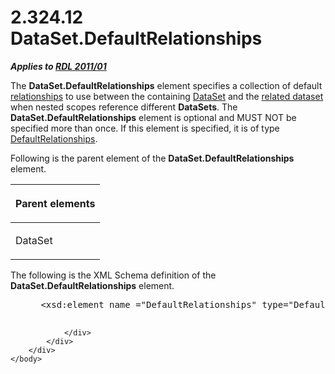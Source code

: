 <html dir="LTR" xmlns:mshelp="http://msdn.microsoft.com/mshelp" xmlns:ddue="http://ddue.schemas.microsoft.com/authoring/2003/5" xmlns:xlink="http://www.w3.org/1999/xlink" xmlns:tool="http://www.microsoft.com/tooltip">
    <head>
        <meta http-equiv="Content-Type" content="text/html; CHARSET=utf-8"></meta>
        <meta name="save" content="history"></meta>
        <title>2.324.12 DataSet.DefaultRelationships</title>
        <xml>
            <mshelp:toctitle title="2.324.12 DataSet.DefaultRelationships"></mshelp:toctitle>
            <mshelp:rltitle title="[MS-RDL]: DataSet.DefaultRelationships"></mshelp:rltitle>
            <mshelp:keyword index="A" term="1cdf4265-7a9f-48c5-9e8d-97d08269d46a"></mshelp:keyword>
            <mshelp:attr name="DCSext.ContentType" value="open specification"></mshelp:attr>
            <mshelp:attr name="AssetID" value="1cdf4265-7a9f-48c5-9e8d-97d08269d46a"></mshelp:attr>
            <mshelp:attr name="TopicType" value="kbRef"></mshelp:attr>
            <mshelp:attr name="DCSext.Title" value="[MS-RDL]: DataSet.DefaultRelationships" />
        </xml>
    </head>
    <body>
        <div id="header">
            <h1 class="heading">2.324.12 DataSet.DefaultRelationships</h1>
        </div>
        <div id="mainSection">
            <div id="mainBody">
                <div id="allHistory" class="saveHistory"></div>
                <div id="sectionSection0" class="section" name="collapseableSection">
                    

<p><b><i>Applies to </i></b><a href="bf2bab1a-b608-4bcc-b718-1cc1baa9579c.html"><b><i>RDL 2011/01</i></b></a></p>

<p>The <b>DataSet.DefaultRelationships</b> element specifies a
collection of default <a href="b2482b3f-74ab-4ca8-a9e5-c07955011743.html#gt_2913b24a-aa1a-42cb-8b80-047821e296cb">relationships</a>
to use between the containing <a href="a14782b0-2e2f-4305-83a3-3de3fd750b6a.html">DataSet</a> and the <a href="b2482b3f-74ab-4ca8-a9e5-c07955011743.html#gt_45589752-71fc-443b-9db5-a62c70dcc5b5">related dataset</a> when nested
scopes reference different <b>DataSets</b>. The <b>DataSet.DefaultRelationships</b>
element is optional and MUST NOT be specified more than once. If this element
is specified, it is of type <a href="510f126f-4f23-4af2-8345-a2de687dac58.html">DefaultRelationships</a>.</p>

<p>Following is the parent element of the <b>DataSet.DefaultRelationships</b>
element.</p>

<table>
 <thead>
  <tr>
   <th>
   <p>Parent elements</p>
   </th>
  </tr>
 </thead>
 <tr>
  <td>
  <p>DataSet</p>
  </td>
 </tr>
</table>

<p>The following is the XML Schema definition of the <b>DataSet.DefaultRelationships</b>
element.</p>

<dl>
<dd>
<div><pre> &lt;xsd:element name =&quot;DefaultRelationships&quot; type=&quot;DefaultRelationshipsType&quot; minOccurs=&quot;0&quot; /&gt;
  
</pre></div>
</dd></dl>


                </div>
            </div>
        </div>
    </body>
</html>